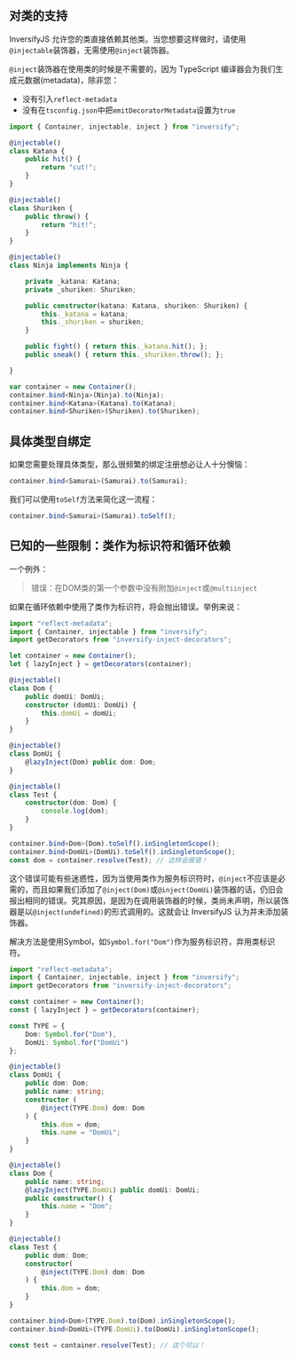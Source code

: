 ## 对类的支持

InversifyJS 允许您的类直接依赖其他类。当您想要这样做时，请使用`@injectable`装饰器，无需使用`@inject`装饰器。

`@inject`装饰器在使用类的时候是不需要的，因为 TypeScript 编译器会为我们生成元数据(metadata)，除非您：

- 没有引入`reflect-metadata`
- 没有在`tsconfig.json`中把`emitDecoratorMetadata`设置为`true`

```ts
import { Container, injectable, inject } from "inversify";

@injectable()
class Katana {
    public hit() {
        return "cut!";
    }
}

@injectable()
class Shuriken {
    public throw() {
        return "hit!";
    }
}

@injectable()
class Ninja implements Ninja {

    private _katana: Katana;
    private _shuriken: Shuriken;

    public constructor(katana: Katana, shuriken: Shuriken) {
        this._katana = katana;
        this._shuriken = shuriken;
    }

    public fight() { return this._katana.hit(); };
    public sneak() { return this._shuriken.throw(); };

}

var container = new Container();
container.bind<Ninja>(Ninja).to(Ninja);
container.bind<Katana>(Katana).to(Katana);
container.bind<Shuriken>(Shuriken).to(Shuriken);
```

## 具体类型自绑定

如果您需要处理具体类型，那么很频繁的绑定注册想必让人十分懊恼：

```ts
container.bind<Samurai>(Samurai).to(Samurai);
```

我们可以使用`toSelf`方法来简化这一流程：

```ts
container.bind<Samurai>(Samurai).toSelf();
```

## 已知的一些限制：类作为标识符和循环依赖

一个例外：

> 错误：在DOM类的第一个参数中没有附加`@inject`或`@multiinject`

如果在循环依赖中使用了类作为标识符，将会抛出错误。举例来说：

```ts
import "reflect-metadata";
import { Container, injectable } from "inversify";
import getDecorators from "inversify-inject-decorators";

let container = new Container();
let { lazyInject } = getDecorators(container);

@injectable()
class Dom {
    public domUi: DomUi;
    constructor (domUi: DomUi) {
        this.domUi = domUi;
    }
}

@injectable()
class DomUi {
    @lazyInject(Dom) public dom: Dom;
}

@injectable()
class Test {
    constructor(dom: Dom) {
        console.log(dom);
    }
}

container.bind<Dom>(Dom).toSelf().inSingletonScope();
container.bind<DomUi>(DomUi).toSelf().inSingletonScope();
const dom = container.resolve(Test); // 这样会报错！
```

这个错误可能有些迷惑性，因为当使用类作为服务标识符时，`@inject`不应该是必需的，而且如果我们添加了`@inject(Dom)`或`@inject(DomUi)`装饰器的话，仍旧会报出相同的错误。究其原因，是因为在调用装饰器的时候，类尚未声明，所以装饰器是以`@inject(undefined)`的形式调用的。这就会让 InversifyJS 认为并未添加装饰器。

解决方法是使用Symbol，如`Symbol.for("Dom")`作为服务标识符，弃用类标识符。

```ts
import "reflect-metadata";
import { Container, injectable, inject } from "inversify";
import getDecorators from "inversify-inject-decorators";

const container = new Container();
const { lazyInject } = getDecorators(container);

const TYPE = {
    Dom: Symbol.for("Dom"),
    DomUi: Symbol.for("DomUi")
};

@injectable()
class DomUi {
    public dom: Dom;
    public name: string;
    constructor (
        @inject(TYPE.Dom) dom: Dom
    ) {
        this.dom = dom;
        this.name = "DomUi";
    }
}

@injectable()
class Dom {
    public name: string;
    @lazyInject(TYPE.DomUi) public domUi: DomUi;
    public constructor() {
        this.name = "Dom";
    }
}

@injectable()
class Test {
    public dom: Dom;
    constructor(
        @inject(TYPE.Dom) dom: Dom
    ) {
        this.dom = dom;
    }
}

container.bind<Dom>(TYPE.Dom).to(Dom).inSingletonScope();
container.bind<DomUi>(TYPE.DomUi).to(DomUi).inSingletonScope();

const test = container.resolve(Test); // 这个可以！
```